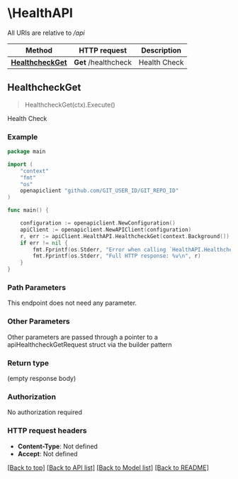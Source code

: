 # \HealthAPI

All URIs are relative to */api*

Method | HTTP request | Description
------------- | ------------- | -------------
[**HealthcheckGet**](HealthAPI.md#HealthcheckGet) | **Get** /healthcheck | Health Check



## HealthcheckGet

> HealthcheckGet(ctx).Execute()

Health Check



### Example

```go
package main

import (
	"context"
	"fmt"
	"os"
	openapiclient "github.com/GIT_USER_ID/GIT_REPO_ID"
)

func main() {

	configuration := openapiclient.NewConfiguration()
	apiClient := openapiclient.NewAPIClient(configuration)
	r, err := apiClient.HealthAPI.HealthcheckGet(context.Background()).Execute()
	if err != nil {
		fmt.Fprintf(os.Stderr, "Error when calling `HealthAPI.HealthcheckGet``: %v\n", err)
		fmt.Fprintf(os.Stderr, "Full HTTP response: %v\n", r)
	}
}
```

### Path Parameters

This endpoint does not need any parameter.

### Other Parameters

Other parameters are passed through a pointer to a apiHealthcheckGetRequest struct via the builder pattern


### Return type

 (empty response body)

### Authorization

No authorization required

### HTTP request headers

- **Content-Type**: Not defined
- **Accept**: Not defined

[[Back to top]](#) [[Back to API list]](../README.md#documentation-for-api-endpoints)
[[Back to Model list]](../README.md#documentation-for-models)
[[Back to README]](../README.md)

